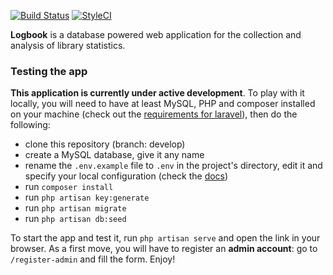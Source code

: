 [![Build Status](https://travis-ci.org/gpaddis/logbook.svg?branch=develop)](https://travis-ci.org/gpaddis/logbook)
[![StyleCI](https://styleci.io/repos/104880175/shield?branch=develop)](https://styleci.io/repos/104880175)

**Logbook** is a database powered web application for the collection and analysis of library statistics.

### Testing the app
**This application is currently under active development**. To play with it locally, you will need to have at least MySQL, PHP and composer installed on your machine (check out the [requirements for laravel](https://laravel.com/docs/5.5/installation)), then do the following:
* clone this repository (branch: develop)
* create a MySQL database, give it any name
* rename the `.env.example` file to `.env` in the project's directory, edit it and specify your local configuration (check the [docs](https://laravel.com/docs/5.5/configuration))
* run `composer install`
* run `php artisan key:generate`
* run `php artisan migrate`
* run `php artisan db:seed`

To start the app and test it, run `php artisan serve` and open the link in your browser. As a first move, you will have to register an **admin account**: go to `/register-admin` and fill the form. Enjoy!
